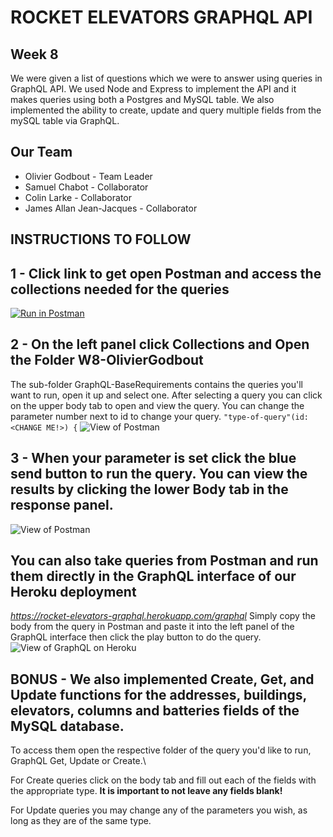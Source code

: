 # ROCKET ELEVATORS GRAPHQL API

## Week 8
We were given a list of questions which we were to answer using queries in GraphQL API. We used Node and Express to implement the API and it makes queries using both a Postgres and MySQL table. We also implemented the ability to create, update and query multiple fields from the mySQL table via GraphQL.

## Our Team
  - Olivier Godbout - Team Leader
  - Samuel Chabot  - Collaborator 
  - Colin Larke - Collaborator 
  - James Allan Jean-Jacques - Collaborator

 ## INSTRUCTIONS TO FOLLOW
 
 ## 1 - Click link to get open Postman and access the collections needed for the queries
[![Run in Postman](https://run.pstmn.io/button.svg)](https://app.getpostman.com/run-collection/3f98d5e6a531e3025b47)


## 2 - On the left panel click Collections and Open the Folder W8-OlivierGodbout
The sub-folder GraphQL-BaseRequirements contains the queries you'll want to run, open it up and select one. After selecting a query you can click on the upper body tab to open  and view the query.
 You can change the parameter number next to id to change your query.
 `"type-of-query"(id:<CHANGE ME!>) {`
 ![View of Postman](https://i.imgur.com/M546XR8.png)
 
## 3 - When your parameter is set click the blue send button to run the query. You can view the results by clicking the lower Body tab in the response panel.
![View of Postman](https://i.imgur.com/Y3zz9kZ.png)

## You can also take queries from Postman and run them directly in the GraphQL interface of our Heroku deployment
*https://rocket-elevators-graphql.herokuapp.com/graphql*
Simply copy the body from the query in Postman and paste it into the left panel of the GraphQL interface then click the play button to do the query.
![View of GraphQL on Heroku](https://i.imgur.com/YELRXGl.png)

## BONUS - We also implemented Create, Get, and Update functions for the addresses, buildings, elevators, columns and batteries fields of the MySQL database. 
To access them open the respective folder of the query you'd like to run, GraphQL Get, Update or Create.\

For Create queries click on the body tab and fill out each of the fields with the appropriate type. **It is important to not leave any fields blank!**

For Update queries you may change any of the parameters you wish, as long as they are of the same type.




